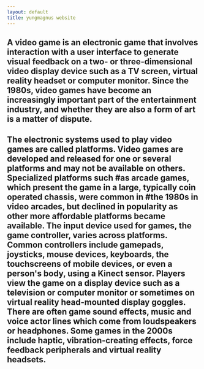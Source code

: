```yaml
---
layout: default
title: yungmagnus website
---
```

## A video game is an electronic game that involves interaction with a user interface to generate     visual feedback on a two- or three-dimensional video display device such as a TV screen, virtual  reality headset or computer monitor. Since the 1980s, video games have become an increasingly      important part of the entertainment industry, and whether they are also a form of art is a matter  of dispute.

## The electronic systems used to play video games are called platforms. Video games are developed  and released for one or several platforms and may not be available on others. Specialized        platforms such #as arcade games, which present the game in a large, typically coin operated        chassis, were common in #the 1980s in video arcades, but declined in popularity as other more     affordable platforms became available. The input device used for games, the game controller, varies across platforms. Common controllers include gamepads, joysticks, mouse devices, keyboards, the touchscreens of mobile devices, or even a person's body, using a Kinect sensor. Players view the game on a display device such as a television or computer monitor or sometimes on virtual reality head-mounted display goggles. There are often game sound effects, music and voice actor lines which come from loudspeakers or headphones. Some games in the 2000s include haptic, vibration-creating effects, force feedback peripherals and virtual reality headsets.





